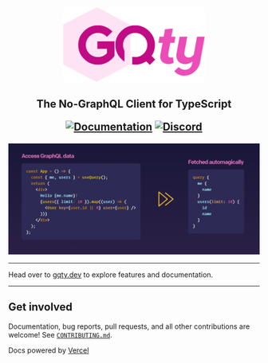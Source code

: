 <p align="center">
  <a href="https://gqty.dev">
    <img src="internal/images/logo.png" height="150" alt="gqty" />
  </a>
</p>

<h2 align="center">
  The No-GraphQL Client for TypeScript

[![Documentation](https://img.shields.io/badge/documentation-documentation?color=C00B84)](https://gqty.dev)
[![Discord](https://img.shields.io/discord/874477141834739762?color=7289d9&label=discord)](https://discord.gg/U967mp5qbQ)

</h2>

[![GQty Hero Section](internal/images/hero.png)](https://gqty.dev)

---

Head over to [gqty.dev](https://gqty.dev) to explore features and documentation.

---

## Get involved

Documentation, bug reports, pull requests, and all other contributions are
welcome! See [`CONTRIBUTING.md`](CONTRIBUTING.md).

Docs powered by [Vercel](https://vercel.com/?utm_source=gqty&utm_campaign=oss)

